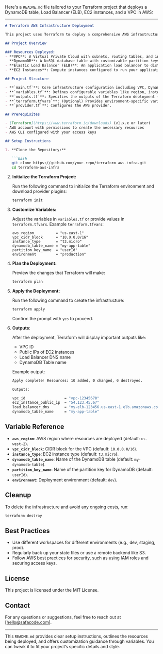 Here's a `README.md` file tailored to your Terraform project that deploys a DynamoDB table, Load Balancer (ELB), EC2 instances, and a VPC in AWS:

---

```markdown
# Terraform AWS Infrastructure Deployment

This project uses Terraform to deploy a comprehensive AWS infrastructure including a VPC, DynamoDB table, Load Balancer (ELB), and EC2 instances. The configuration is modular and can be customized for different environments such as development, staging, and production.

## Project Overview

### Resources Deployed:
- **VPC**: A Virtual Private Cloud with subnets, routing tables, and internet gateways.
- **DynamoDB**: A NoSQL database table with customizable partition keys.
- **Elastic Load Balancer (ELB)**: An application load balancer to distribute traffic across multiple EC2 instances.
- **EC2 Instances**: Compute instances configured to run your applications.

## Project Structure

- **`main.tf`**: Core infrastructure configuration including VPC, DynamoDB, ELB, and EC2 resources.
- **`variables.tf`**: Defines configurable variables like region, instance types, and CIDR blocks.
- **`outputs.tf`**: Specifies the outputs of the Terraform deployment (e.g., VPC ID, EC2 public IPs, Load Balancer DNS).
- **`terraform.tfvars`**: (Optional) Provides environment-specific variable values.
- **`provider.tf`**: Configures the AWS provider.

## Prerequisites

- [Terraform](https://www.terraform.io/downloads) (v1.x.x or later)
- AWS account with permissions to create the necessary resources
- AWS CLI configured with your access keys

## Setup Instructions

1. **Clone the Repository:**

   ```bash
   git clone https://github.com/your-repo/terraform-aws-infra.git
   cd terraform-aws-infra
   ```

2. **Initialize the Terraform Project:**

   Run the following command to initialize the Terraform environment and download provider plugins:

   ```bash
   terraform init
   ```

3. **Customize Variables:**

   Adjust the variables in `variables.tf` or provide values in `terraform.tfvars`. Example `terraform.tfvars`:

   ```hcl
   aws_region          = "us-east-1"
   vpc_cidr_block      = "10.0.0.0/16"
   instance_type       = "t3.micro"
   dynamodb_table_name = "my-app-table"
   partition_key_name  = "userId"
   environment         = "production"
   ```

4. **Plan the Deployment:**

   Preview the changes that Terraform will make:

   ```bash
   terraform plan
   ```

5. **Apply the Deployment:**

   Run the following command to create the infrastructure:

   ```bash
   terraform apply
   ```

   Confirm the prompt with `yes` to proceed.

6. **Outputs:**

   After the deployment, Terraform will display important outputs like:

   - VPC ID
   - Public IPs of EC2 instances
   - Load Balancer DNS name
   - DynamoDB Table name

   Example output:

   ```bash
   Apply complete! Resources: 10 added, 0 changed, 0 destroyed.

   Outputs:

   vpc_id                  = "vpc-12345678"
   ec2_instance_public_ip  = "54.123.45.67"
   load_balancer_dns       = "my-elb-123456.us-east-1.elb.amazonaws.com"
   dynamodb_table_name     = "my-app-table"
   ```

## Variable Reference

- **`aws_region`**: AWS region where resources are deployed (default: `us-west-2`).
- **`vpc_cidr_block`**: CIDR block for the VPC (default: `10.0.0.0/16`).
- **`instance_type`**: EC2 instance type (default: `t3.micro`).
- **`dynamodb_table_name`**: Name of the DynamoDB table (default: `my-dynamodb-table`).
- **`partition_key_name`**: Name of the partition key for DynamoDB (default: `userId`).
- **`environment`**: Deployment environment (default: `dev`).

## Cleanup

To delete the infrastructure and avoid any ongoing costs, run:

```bash
terraform destroy
```

## Best Practices

- Use different workspaces for different environments (e.g., dev, staging, prod).
- Regularly back up your state files or use a remote backend like S3.
- Follow AWS best practices for security, such as using IAM roles and securing access keys.

## License

This project is licensed under the MIT License.

## Contact

For any questions or suggestions, feel free to reach out at [hello@safacode.com].


---

This `README.md` provides clear setup instructions, outlines the resources being deployed, and offers customization guidance through variables. You can tweak it to fit your project’s specific details and style.